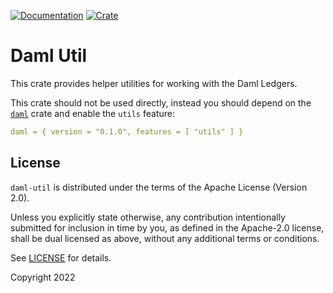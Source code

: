 [![Documentation](https://docs.rs/daml-util/badge.svg)](https://docs.rs/daml-util)
[![Crate](https://img.shields.io/crates/v/daml-util.svg)](https://crates.io/crates/daml-util)

# Daml Util

This crate provides helper utilities for working with the Daml Ledgers.

This crate should not be used directly, instead you should depend on the [`daml`](https://crates.io/crates/daml) crate
and enable the `utils` feature:

```yaml
daml = { version = "0.1.0", features = [ "utils" ] }
```

## License

`daml-util` is distributed under the terms of the Apache License (Version 2.0).

Unless you explicitly state otherwise, any contribution intentionally submitted for inclusion in time by you, as defined
in the Apache-2.0 license, shall be dual licensed as above, without any additional terms or conditions.

See [LICENSE](LICENSE) for details.

Copyright 2022